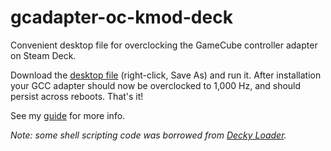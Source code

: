 # gcadapter-oc-kmod-deck
Convenient desktop file for overclocking the GameCube controller adapter on Steam Deck.

Download the [desktop file]() (right-click, Save As) and run it. After installation your GCC adapter should now be overclocked to 1,000 Hz, and should persist across reboots. That's it!

See my [guide](https://linuxgamingcentral.com/posts/overclock-gc-adapter-on-steam-deck/) for more info.

*Note: some shell scripting code was borrowed from [Decky Loader](https://github.com/SteamDeckHomebrew/decky-loader).*
